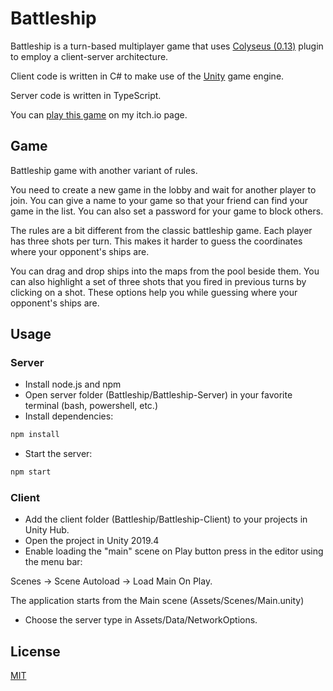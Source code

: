 # Battleship

Battleship is a turn-based multiplayer game that uses [Colyseus (0.13)](https://0-13-x.docs.colyseus.io/getting-started/unity3d-client/) plugin to employ a client-server architecture.

Client code is written in C# to make use of the [Unity](https://unity.com/) game engine.

Server code is written in TypeScript.

You can [play this game](https://muk.itch.io/battleship) on my itch.io page.

## Game

Battleship game with another variant of rules.

You need to create a new game in the lobby and wait for another player to join. You can give a name to your game so that your friend can find your game in the list. You can also set a password for your game to block others.

The rules are a bit different from the classic battleship game. Each player has three shots per turn. This makes it harder to guess the coordinates where your opponent's ships are.

You can drag and drop ships into the maps from the pool beside them.  You can also highlight a set of three shots that you fired in previous turns by clicking on a shot. These options help you while guessing where your opponent's ships are.

## Usage

### Server

- Install node.js and npm
- Open server folder (Battleship/Battleship-Server) in your favorite terminal (bash, powershell, etc.)
- Install dependencies:

```bash
npm install
```

- Start the server:

```bash
npm start
```

### Client

- Add the client folder (Battleship/Battleship-Client) to your projects in Unity Hub.
- Open the project in Unity 2019.4
- Enable loading the "main" scene on Play button press in the editor using the menu bar:

Scenes → Scene Autoload → Load Main On Play.

The application starts from the Main scene (Assets/Scenes/Main.unity)

- Choose the server type in Assets/Data/NetworkOptions.

## License

[MIT](https://choosealicense.com/licenses/mit/)

